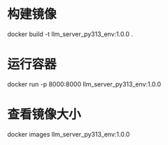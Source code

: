 # 构建镜像
docker build -t llm_server_py313_env:1.0.0 .

# 运行容器
docker run -p 8000:8000 llm_server_py313_env:1.0.0

# 查看镜像大小
docker images llm_server_py313_env:1.0.0
